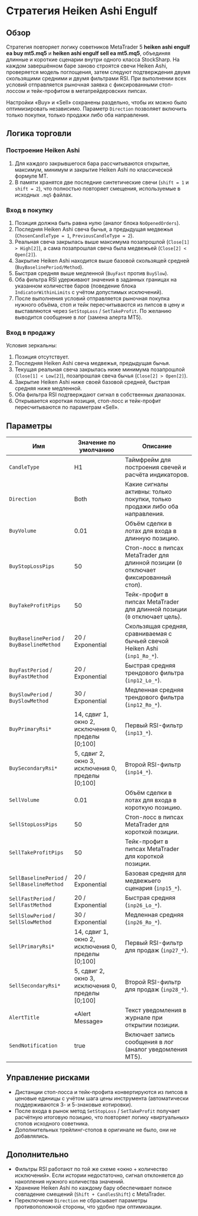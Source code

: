 # Стратегия Heiken Ashi Engulf

## Обзор
Стратегия повторяет логику советников MetaTrader 5 **heiken ashi engulf ea buy mt5.mq5** и **heiken ashi engulf sell ea mt5.mq5**, объединяя длинные и короткие сценарии внутри одного класса StockSharp. На каждом завершённом баре заново строятся свечи Heiken Ashi, проверяется модель поглощения, затем следуют подтверждения двумя скользящими средними и двумя фильтрами RSI. При выполнении всех условий отправляется рыночная заявка с фиксированными стоп-лоссом и тейк-профитом в метатрейдеровских пипсах.

Настройки «Buy» и «Sell» сохранены раздельно, чтобы их можно было оптимизировать независимо. Параметр `Direction` позволяет включить только покупки, только продажи либо оба направления.

## Логика торговли
### Построение Heiken Ashi
1. Для каждого закрывшегося бара рассчитываются открытие, максимум, минимум и закрытие Heiken Ashi по классической формуле MT.
2. В памяти хранятся две последние синтетические свечи (`shift = 1` и `shift = 2`), что полностью повторяет смещения, используемые в исходных `.mq5` файлах.

### Вход в покупку
1. Позиция должна быть равна нулю (аналог блока `NoOpenedOrders`).
2. Последняя Heiken Ashi свеча бычья, а предыдущая медвежья (`ChosenCandleType = 1`, `PreviousCandleType = 2`).
3. Реальная свеча закрылась выше максимума позапрошлой (`Close[1] > High[2]`), а сама позапрошлая свеча была медвежьей (`Close[2] < Open[2]`).
4. Закрытие Heiken Ashi находится выше базовой скользящей средней (`BuyBaselinePeriod/Method`).
5. Быстрая средняя выше медленной (`BuyFast` против `BuySlow`).
6. Оба фильтра RSI удерживают значения в заданных границах на указанном количестве баров (поведение блока `IndicatorWithinLimits` с учётом допустимых исключений).
7. После выполнения условий отправляется рыночная покупка нужного объёма, стоп и тейк пересчитываются из пипсов в цену и выставляются через `SetStopLoss` / `SetTakeProfit`. По желанию выводится сообщение в лог (замена алерта MT5).

### Вход в продажу
Условия зеркальны:
1. Позиция отсутствует.
2. Последняя Heiken Ashi свеча медвежья, предыдущая бычья.
3. Текущая реальная свеча закрылась ниже минимума позапрошлой (`Close[1] < Low[2]`), позапрошлая свеча бычья (`Close[2] > Open[2]`).
4. Закрытие Heiken Ashi ниже своей базовой средней, быстрая средняя ниже медленной.
5. Оба фильтра RSI подтверждают сигнал в собственных диапазонах.
6. Открывается короткая позиция, стоп-лосс и тейк-профит пересчитываются по параметрам «Sell».

## Параметры
| Имя | Значение по умолчанию | Описание |
| --- | --- | --- |
| `CandleType` | H1 | Таймфрейм для построения свечей и расчёта индикаторов. |
| `Direction` | Both | Какие сигналы активны: только покупки, только продажи либо оба направления. |
| `BuyVolume` | 0.01 | Объём сделки в лотах для входа в длинную позицию. |
| `BuyStopLossPips` | 50 | Стоп-лосс в пипсах MetaTrader для длинной позиции (`0` отключает фиксированный стоп). |
| `BuyTakeProfitPips` | 50 | Тейк-профит в пипсах MetaTrader для длинной позиции (`0` отключает цель). |
| `BuyBaselinePeriod` / `BuyBaselineMethod` | 20 / Exponential | Скользящая средняя, сравниваемая с бычьей свечой Heiken Ashi (`inp1_Ro_*`). |
| `BuyFastPeriod` / `BuyFastMethod` | 20 / Exponential | Быстрая средняя трендового фильтра (`inp12_Lo_*`). |
| `BuySlowPeriod` / `BuySlowMethod` | 30 / Exponential | Медленная средняя трендового фильтра (`inp12_Ro_*`). |
| `BuyPrimaryRsi*` | 14, сдвиг 1, окно 2, исключения 0, пределы [0;100] | Первый RSI-фильтр (`inp13_*`). |
| `BuySecondaryRsi*` | 5, сдвиг 2, окно 3, исключения 0, пределы [0;100] | Второй RSI-фильтр (`inp14_*`). |
| `SellVolume` | 0.01 | Объём сделки в лотах для входа в короткую позицию. |
| `SellStopLossPips` | 50 | Стоп-лосс в пипсах MetaTrader для короткой позиции. |
| `SellTakeProfitPips` | 50 | Тейк-профит в пипсах MetaTrader для короткой позиции. |
| `SellBaselinePeriod` / `SellBaselineMethod` | 20 / Exponential | Базовая средняя для медвежьего сценария (`inp15_*`). |
| `SellFastPeriod` / `SellFastMethod` | 20 / Exponential | Быстрая средняя (`inp26_Lo_*`). |
| `SellSlowPeriod` / `SellSlowMethod` | 30 / Exponential | Медленная средняя (`inp26_Ro_*`). |
| `SellPrimaryRsi*` | 14, сдвиг 1, окно 2, исключения 0, пределы [0;100] | Первый RSI-фильтр для продаж (`inp27_*`). |
| `SellSecondaryRsi*` | 5, сдвиг 2, окно 3, исключения 0, пределы [0;100] | Второй RSI-фильтр для продаж (`inp28_*`). |
| `AlertTitle` | «Alert Message» | Текст уведомления в журнале при открытии позиции. |
| `SendNotification` | true | Включает запись сообщения в лог (аналог уведомления MT5). |

## Управление рисками
- Дистанции стоп-лосса и тейк-профита конвертируются из пипсов в ценовые единицы с учётом шага цены инструмента (автоматически поддерживаются 3- и 5-знаковые котировки).
- После входа в рынок метод `SetStopLoss` / `SetTakeProfit` получает расчётную итоговую позицию, что повторяет логику «виртуальных» стопов исходного советника.
- Дополнительных трейлинг-стопов в оригинале не было, они не добавлялись.

## Дополнительно
- Фильтры RSI работают по той же схеме «окно + количество исключений». Если истории недостаточно, сигнал отклоняется до накопления нужного количества значений.
- Хранение Heiken Ashi по каждому бару обеспечивает полное совпадение смещений (`Shift + CandlesShift`) с MetaTrader.
- Переключение `Direction` не сбрасывает параметры противоположной стороны, что удобно при оптимизации.
